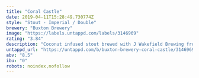 ```yaml
---
title: "Coral Castle"
date: 2019-04-11T15:28:49.730774Z
style: "Stout - Imperial / Double"
brewery: "Buxton Brewery"
image: "https://labels.untappd.com/labels/3146969"
rating: "3.84"
description: "Coconut infused stout brewed with J Wakefield Brewing from Miami, Florida."
untappd_url: "https://untappd.com/b/buxton-brewery-coral-castle/3146969"
abv: "8.5"
ibu: "0"
robots: noindex,nofollow
---
```

